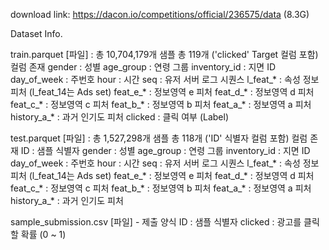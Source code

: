 download link: https://dacon.io/competitions/official/236575/data (8.3G)


Dataset Info.

train.parquet [파일] :
총 10,704,179개 샘플
총 119개 ('clicked' Target 컬럼 포함) 컬럼 존재
gender : 성별
age_group : 연령 그룹
inventory_id : 지면 ID
day_of_week : 주번호
hour : 시간
seq : 유저 서버 로그 시퀀스
l_feat_* : 속성 정보 피처 (l_feat_14는 Ads set)
feat_e_* : 정보영역 e 피처
feat_d_* : 정보영역 d 피처
feat_c_* : 정보영역 c 피처
feat_b_* : 정보영역 b 피처
feat_a_* : 정보영역 a 피처
history_a_* : 과거 인기도 피처
clicked : 클릭 여부 (Label)


test.parquet [파일] :
총 1,527,298개 샘플
총 118개 ('ID' 식별자 컬럼 포함) 컬럼 존재
ID : 샘플 식별자
gender : 성별
age_group : 연령 그룹
inventory_id : 지면 ID
day_of_week : 주번호
hour : 시간
seq : 유저 서버 로그 시퀀스
l_feat_* : 속성 정보 피처 (l_feat_14는 Ads set)
feat_e_* : 정보영역 e 피처
feat_d_* : 정보영역 d 피처
feat_c_* : 정보영역 c 피처
feat_b_* : 정보영역 b 피처
feat_a_* : 정보영역 a 피처
history_a_* : 과거 인기도 피처


sample_submission.csv [파일] - 제출 양식
ID : 샘플 식별자
clicked : 광고를 클릭할 확률 (0 ~ 1)

